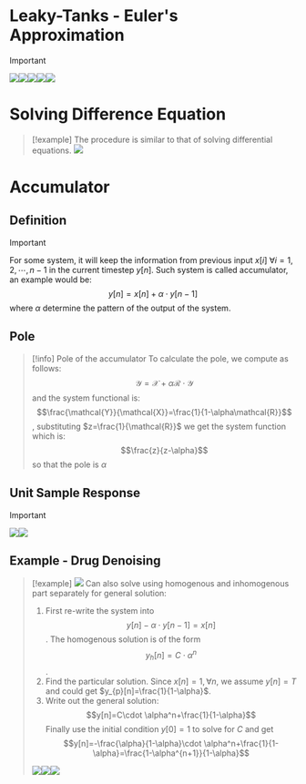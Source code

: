 # Leaky-Tanks - Euler's Approximation
> [!important]
> ![](Difference_Equations.assets/image-20240624091201794.png)![](Difference_Equations.assets/image-20240624091210844.png)![](Difference_Equations.assets/image-20240624091222681.png)![](Difference_Equations.assets/image-20240624091235097.png)![](Difference_Equations.assets/image-20240624091242348.png)















# Solving Difference Equation
> [!example]
> The procedure is similar to that of solving differential equations.
> ![](Difference_Equations.assets/image-20240420170132096.png)




# Accumulator
## Definition
> [!important]
> For some system, it will keep the information from previous input $x[i]~\forall i=1,2,\cdots, n-1$ in the current timestep $y[n]$. Such system is called accumulator, an example would be:
> $$y[n]=x[n]+\alpha \cdot y[n-1]$$ where $\alpha$ determine the pattern of the output of the system.


## Pole
> [!info] Pole of the accumulator
> To calculate the pole, we compute as follows:
> $$\mathcal{Y}=\mathcal{X}+\alpha \mathcal{R}\cdot \mathcal{Y}$$ and the system functional is:
> $$\frac{\mathcal{Y}}{\mathcal{X}}=\frac{1}{1-\alpha\mathcal{R}}$$, substituting $z=\frac{1}{\mathcal{R}}$ we get the system function which is:
> $$\frac{z}{z-\alpha}$$ so that the pole is $\alpha$



## Unit Sample Response
> [!important]
> ![](Difference_Equations.assets/image-20240623214913792.png)![](Difference_Equations.assets/image-20240623214905655.png)


## Example - Drug Denoising
> [!example]
> ![](Difference_Equations.assets/image-20240623220014245.png)
> Can also solve using homogenous and inhomogenous part separately for general solution:
> 1. First re-write the system into $$y[n]-\alpha\cdot y[n-1]=x[n]$$. The homogenous solution is of the form $$y_{h}[n]=C\cdot \alpha^n$$.
> 2. Find the particular solution. Since $x[n]=1,\forall n$, we assume $y[n]=T$ and could get $y_{p}[n]=\frac{1}{1-\alpha}$.
> 3. Write out the general solution: $$y[n]=C\cdot \alpha^n+\frac{1}{1-\alpha}$$
> Finally use the initial condition $y[0]=1$ to solve for $C$ and get $$y[n]=-\frac{\alpha}{1-\alpha}\cdot \alpha^n+\frac{1}{1-\alpha}=\frac{1-\alpha^{n+1}}{1-\alpha}$$
>
> ![](Difference_Equations.assets/image-20240623223043777.png)![](Difference_Equations.assets/image-20240623223055599.png)![](Difference_Equations.assets/image-20240623223102712.png)











